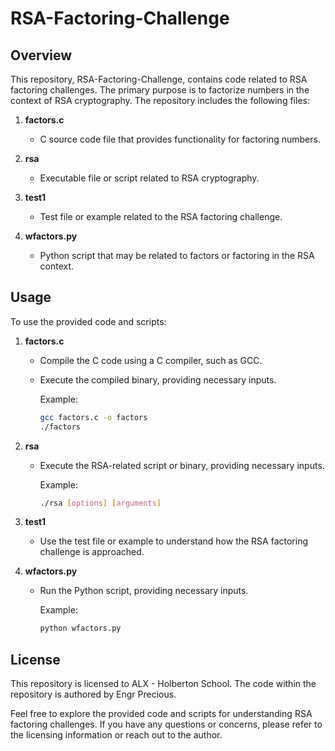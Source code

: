 # RSA-Factoring-Challenge

## Overview

This repository, RSA-Factoring-Challenge, contains code related to RSA factoring challenges. The primary purpose is to factorize numbers in the context of RSA cryptography. The repository includes the following files:

1. **factors.c**
   - C source code file that provides functionality for factoring numbers.

2. **rsa**
   - Executable file or script related to RSA cryptography.

3. **test1**
   - Test file or example related to the RSA factoring challenge.

4. **wfactors.py**
   - Python script that may be related to factors or factoring in the RSA context.

## Usage

To use the provided code and scripts:

1. **factors.c**
   - Compile the C code using a C compiler, such as GCC.
   - Execute the compiled binary, providing necessary inputs.

     Example:
     ```bash
     gcc factors.c -o factors
     ./factors
     ```

2. **rsa**
   - Execute the RSA-related script or binary, providing necessary inputs.

     Example:
     ```bash
     ./rsa [options] [arguments]
     ```

3. **test1**
   - Use the test file or example to understand how the RSA factoring challenge is approached.

4. **wfactors.py**
   - Run the Python script, providing necessary inputs.

     Example:
     ```bash
     python wfactors.py
     ```

## License

This repository is licensed to ALX - Holberton School. The code within the repository is authored by Engr Precious.

Feel free to explore the provided code and scripts for understanding RSA factoring challenges. If you have any questions or concerns, please refer to the licensing information or reach out to the author.

